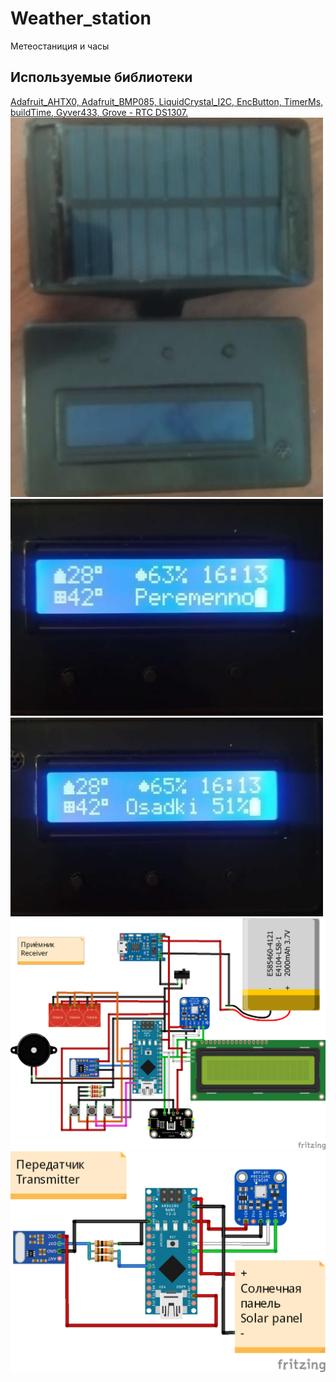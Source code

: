 # Weather_station
Метеостаниция и часы
## Используемые библиотеки
<a href="https://github.com/adafruit/Adafruit-BMP085-Library">Adafruit_AHTX0, </a>
<a href="https://github.com/adafruit/Adafruit_AHTX0">Adafruit_BMP085, </a>
<a href="https://github.com/johnrickman/LiquidCrystal_I2C">LiquidCrystal_I2C, </a>
<a href="https://github.com/GyverLibs/EncButton">EncButton, </a>
<a href="https://github.com/GyverLibs/TimerMs">TimerMs, </a>
<a href="https://github.com/GyverLibs/buildTime">buildTime, </a>
<a href="https://github.com/GyverLibs/Gyver433">Gyver433, </a>
<a href="https://github.com/Seeed-Studio/RTC_DS1307">Grove - RTC DS1307.</a>
<img src="https://github.com/boy4ik7/Weather_station/blob/main/IMG_1.jpg?raw=true" width="500">
<img src="https://github.com/boy4ik7/Weather_station/blob/main/IMG_2.jpg?raw=true" width="500">
<img src="https://github.com/boy4ik7/Weather_station/blob/main/IMG_3.jpg?raw=true" width="500">
<img src="https://github.com/boy4ik7/Weather_station/blob/main/rx.png?raw=true" width="800">
<img src="https://github.com/boy4ik7/Weather_station/blob/main/tx.png?raw=true" width="800">

